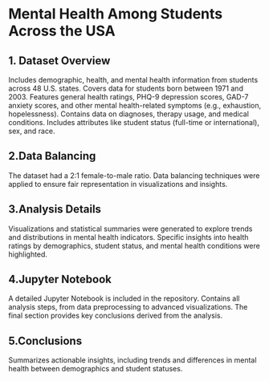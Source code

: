 # Mental Health Among Students Across the USA

## 1. Dataset Overview

Includes demographic, health, and mental health information from students across 48 U.S. states.
Covers data for students born between 1971 and 2003.
Features general health ratings, PHQ-9 depression scores, GAD-7 anxiety scores, and other mental health-related symptoms (e.g., exhaustion, hopelessness).
Contains data on diagnoses, therapy usage, and medical conditions.
Includes attributes like student status (full-time or international), sex, and race.

## 2.Data Balancing

The dataset had a 2:1 female-to-male ratio.
Data balancing techniques were applied to ensure fair representation in visualizations and insights.

## 3.Analysis Details

Visualizations and statistical summaries were generated to explore trends and distributions in mental health indicators.
Specific insights into health ratings by demographics, student status, and mental health conditions were highlighted.

## 4.Jupyter Notebook

A detailed Jupyter Notebook is included in the repository.
Contains all analysis steps, from data preprocessing to advanced visualizations.
The final section provides key conclusions derived from the analysis.

## 5.Conclusions

Summarizes actionable insights, including trends and differences in mental health between demographics and student statuses.
